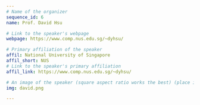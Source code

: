 ```yaml
---
# Name of the organizer
sequence_id: 6
name: Prof. David Hsu

# Link to the speaker's webpage
webpage: https://www.comp.nus.edu.sg/~dyhsu/

# Primary affiliation of the speaker
affil: National University of Singapore
affil_short: NUS
# Link to the speaker's primary affiliation
affil_link: https://www.comp.nus.edu.sg/~dyhsu/

# An image of the speaker (square aspect ratio works the best) (place in the `assets/img/speakers` directory)
img: david.png

---
```



